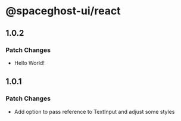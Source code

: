 # @spaceghost-ui/react

## 1.0.2

### Patch Changes

- Hello World!

## 1.0.1

### Patch Changes

- Add option to pass reference to TextInput and adjust some styles
